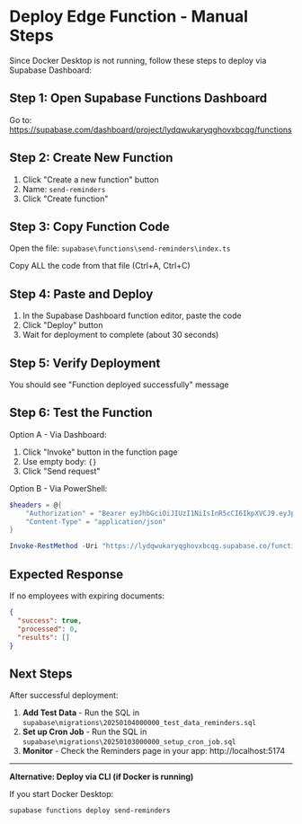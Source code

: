 # Deploy Edge Function - Manual Steps

Since Docker Desktop is not running, follow these steps to deploy via Supabase Dashboard:

## Step 1: Open Supabase Functions Dashboard

Go to: https://supabase.com/dashboard/project/lydqwukaryqghovxbcqg/functions

## Step 2: Create New Function

1. Click "Create a new function" button
2. Name: `send-reminders`
3. Click "Create function"

## Step 3: Copy Function Code

Open the file: `supabase\functions\send-reminders\index.ts`

Copy ALL the code from that file (Ctrl+A, Ctrl+C)

## Step 4: Paste and Deploy

1. In the Supabase Dashboard function editor, paste the code
2. Click "Deploy" button
3. Wait for deployment to complete (about 30 seconds)

## Step 5: Verify Deployment

You should see "Function deployed successfully" message

## Step 6: Test the Function

Option A - Via Dashboard:
1. Click "Invoke" button in the function page
2. Use empty body: `{}`
3. Click "Send request"

Option B - Via PowerShell:
```powershell
$headers = @{
    "Authorization" = "Bearer eyJhbGciOiJIUzI1NiIsInR5cCI6IkpXVCJ9.eyJpc3MiOiJzdXBhYmFzZSIsInJlZiI6Imx5ZHF3dWthcnlxZ2hvdnhiY3FnIiwicm9sZSI6InNlcnZpY2Vfcm9sZSIsImlhdCI6MTc1MjA4OTI4MSwiZXhwIjoyMDY3NjY1MjgxfQ.CQiqU_StpnAgvYDdcgdsfk9hn9-AkCXyiDsWP13UTgA"
    "Content-Type" = "application/json"
}

Invoke-RestMethod -Uri "https://lydqwukaryqghovxbcqg.supabase.co/functions/v1/send-reminders" -Method POST -Headers $headers -Body "{}"
```

## Expected Response

If no employees with expiring documents:
```json
{
  "success": true,
  "processed": 0,
  "results": []
}
```

## Next Steps

After successful deployment:

1. **Add Test Data** - Run the SQL in `supabase\migrations\20250104000000_test_data_reminders.sql`
2. **Set up Cron Job** - Run the SQL in `supabase\migrations\20250103000000_setup_cron_job.sql`
3. **Monitor** - Check the Reminders page in your app: http://localhost:5174

---

**Alternative: Deploy via CLI (if Docker is running)**

If you start Docker Desktop:
```powershell
supabase functions deploy send-reminders
```
